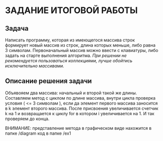 # ЗАДАНИЕ ИТОГОВОЙ РАБОТЫ

## Задача

Написать программу, которая из имеющегося массива строк формирует новый массив из строк, длина которых меньше, либо равна 3 символам. Первоначальный массив можно ввести с клавиатуры, либо задать на старте выполнения алгоритма. _При решении не рекомендуется пользоваться коллекциями, лучше обойтись исключительно массивами._

## Описание решения задачи

Объявояем два массива: начальный и второй такой же длины. Составляем метод с циклом по длине массива, внутри цикла проверка условия ( <= 3 символам ), если да элемент первого массива заносится в k элемент второго массива. После присвоения увеличивается счетчик k на 1 и возвращается к циклу for в котором i увеличивается на 1. И так проверяем до конца.

ВНИМАНИЕ: представление метода в графическом виде нахожится в папке /diagram
код в папке /ex1
